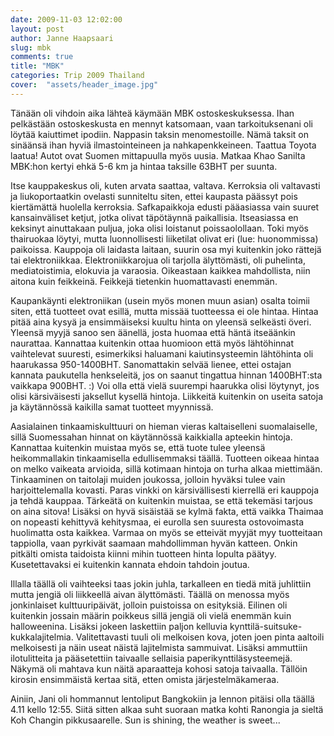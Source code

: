 ```yaml
---
date: 2009-11-03 12:02:00
layout: post
author: Janne Haapsaari
slug: mbk
comments: true
title: "MBK"
categories: Trip 2009 Thailand
cover:  "assets/header_image.jpg"
---
```


Tänään oli vihdoin aika lähteä käymään MBK ostoskeskuksessa. Ihan pelkästään
ostoskeskusta en mennyt katsomaan, vaan tarkoituksenani oli löytää kaiuttimet
ipodiin. Nappasin taksin menomestoille. Nämä taksit on sinäänsä ihan hyviä
ilmastointeineen ja nahkapenkkeineen. Taattua Toyota laatua! Autot ovat Suomen
mittapuulla myös uusia. Matkaa Khao Sanilta MBK:hon kertyi ehkä 5-6 km ja
hintaa taksille 63BHT per suunta.

Itse kauppakeskus oli, kuten arvata saattaa, valtava. Kerroksia oli valtavasti
ja liukoportaatkin ovelasti sunniteltu siten, ettei kaupasta päässyt pois
kiertämättä huolella kerroksia. Safkapaikkoja edusti pääasiassa vain suuret
kansainväliset ketjut, jotka olivat täpötäynnä paikallisia. Itseasiassa en
keksinyt ainuttakaan puljua, joka olisi loistanut poissaolollaan. Toki myös
thairuokaa löytyi, mutta luonnollisesti liiketilat olivat eri (lue:
huonommissa) paikoissa. Kauppoja oli laidasta laitaan, suurin osa myi
kuitenkin joko rättejä tai elektroniikkaa. Elektroniikkarojua oli tarjolla
älyttömästi, oli puhelinta, mediatoistimia, elokuvia ja varaosia. Oikeastaan
kaikkea mahdollista, niin aitona kuin feikkeinä. Feikkejä tietenkin
huomattavasti enemmän.

Kaupankäynti elektroniikan (usein myös monen muun asian) osalta toimii siten,
että tuotteet ovat esillä, mutta missää tuotteessa ei ole hintaa. Hintaa pitää
aina kysyä ja ensimmäiseksi kuultu hinta on yleensä selkeästi överi. Yleensä
myyjä sanoo sen äänellä, josta huomaa että häntä itseäänkin naurattaa.
Kannattaa kuitenkin ottaa huomioon että myös lähtöhinnat vaihtelevat suuresti,
esimerkiksi haluamani kaiutinsysteemin lähtöhinta oli haarukassa 950-1400BHT.
Sanomattakin selvää lienee, ettei ostajan kannata paukutella henkseleitä, jos
on saanut tingattua hinnan 1400BHT:sta vaikkapa 900BHT. :) Voi olla että vielä
suurempi haarukka olisi löytynyt, jos olisi kärsiväisesti jaksellut kysellä
hintoja. Liikkeitä kuitenkin on useita satoja ja käytännössä kaikilla samat
tuotteet myynnissä.

Aasialainen tinkaamiskulttuuri on hieman vieras kaltaiselleni suomalaiselle,
sillä Suomessahan hinnat on käytännössä kaikkialla apteekin hintoja. Kannattaa
kuitenkin muistaa myös se, että tuote tulee yleensä heikommallakin
tinkaamisella edullisemmaksi täällä. Tuotteen oikeaa hintaa on melko vaikeata
arvioida, sillä kotimaan hintoja on turha alkaa miettimään. Tinkaaminen on
taitolaji muiden joukossa, jolloin hyväksi tulee vain harjoittelemalla
kovasti. Paras vinkki on kärsivällisesti kierrellä eri kauppoja ja tehdä
kauppaa. Tärkeätä on kuitenkin muistaa, se että tekemäsi tarjous on aina
sitova! Lisäksi on hyvä sisäistää se kylmä fakta, että vaikka Thaimaa on
nopeasti kehittyvä kehitysmaa, ei eurolla sen suuresta ostovoimasta huolimatta
osta kaikkea. Varmaa on myös se etteivät myyjät myy tuotteitaan tappiolla,
vaan pyrkivät saamaan mahdollimman hyvän katteen. Onkin pitkälti omista
taidoista kiinni mihin tuotteen hinta lopulta päätyy. Kusetettavaksi ei
kuitenkin kannata ehdoin tahdoin joutua.

Illalla täällä oli vaihteeksi taas jokin juhla, tarkalleen en tiedä mitä
juhlittiin mutta jengiä oli liikkeellä aivan älyttömästi. Täällä on menossa
myös jonkinlaiset kulttuuripäivät, jolloin puistoissa on esityksiä. Eilinen
oli kuitenkin jossain määrin poikkeus sillä jengiä oli vielä enemmän kuin
halloweenina. Lisäksi jokeen laskettiin paljon kelluvia kynttilä-suitsuke-
kukkalajitelmia. Valitettavasti tuuli oli melkoisen kova, joten joen pinta
aaltoili melkoisesti ja näin useat näistä lajitelmista sammuivat. Lisäksi
ammuttiin ilotulitteita ja pääsetettiin taivaalle sellaisia
paperikynttiläsysteemejä. Näkymä oli mahtava kun näitä aparaatteja kohosi
satoja taivaalla. Tällöin kirosin ensimmäistä kertaa sitä, etten omista
järjestelmäkameraa.

Ainiin, Jani oli hommannut lentoliput Bangkokiin ja lennon pitäisi olla täällä
4.11 kello 12:55. Siitä sitten alkaa suht suoraan matka kohti Ranongia ja
sieltä Koh Changin pikkusaarelle. Sun is shining, the weather is sweet...
